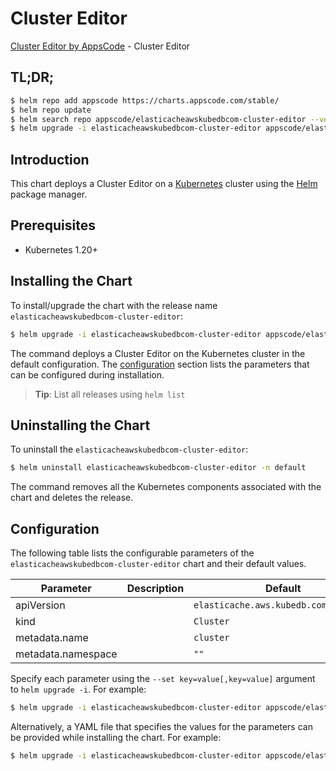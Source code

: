 # Cluster Editor

[Cluster Editor by AppsCode](https://appscode.com) - Cluster Editor

## TL;DR;

```bash
$ helm repo add appscode https://charts.appscode.com/stable/
$ helm repo update
$ helm search repo appscode/elasticacheawskubedbcom-cluster-editor --version=v0.18.0
$ helm upgrade -i elasticacheawskubedbcom-cluster-editor appscode/elasticacheawskubedbcom-cluster-editor -n default --create-namespace --version=v0.18.0
```

## Introduction

This chart deploys a Cluster Editor on a [Kubernetes](http://kubernetes.io) cluster using the [Helm](https://helm.sh) package manager.

## Prerequisites

- Kubernetes 1.20+

## Installing the Chart

To install/upgrade the chart with the release name `elasticacheawskubedbcom-cluster-editor`:

```bash
$ helm upgrade -i elasticacheawskubedbcom-cluster-editor appscode/elasticacheawskubedbcom-cluster-editor -n default --create-namespace --version=v0.18.0
```

The command deploys a Cluster Editor on the Kubernetes cluster in the default configuration. The [configuration](#configuration) section lists the parameters that can be configured during installation.

> **Tip**: List all releases using `helm list`

## Uninstalling the Chart

To uninstall the `elasticacheawskubedbcom-cluster-editor`:

```bash
$ helm uninstall elasticacheawskubedbcom-cluster-editor -n default
```

The command removes all the Kubernetes components associated with the chart and deletes the release.

## Configuration

The following table lists the configurable parameters of the `elasticacheawskubedbcom-cluster-editor` chart and their default values.

|     Parameter      | Description |                     Default                      |
|--------------------|-------------|--------------------------------------------------|
| apiVersion         |             | <code>elasticache.aws.kubedb.com/v1alpha1</code> |
| kind               |             | <code>Cluster</code>                             |
| metadata.name      |             | <code>cluster</code>                             |
| metadata.namespace |             | <code>""</code>                                  |


Specify each parameter using the `--set key=value[,key=value]` argument to `helm upgrade -i`. For example:

```bash
$ helm upgrade -i elasticacheawskubedbcom-cluster-editor appscode/elasticacheawskubedbcom-cluster-editor -n default --create-namespace --version=v0.18.0 --set apiVersion=elasticache.aws.kubedb.com/v1alpha1
```

Alternatively, a YAML file that specifies the values for the parameters can be provided while
installing the chart. For example:

```bash
$ helm upgrade -i elasticacheawskubedbcom-cluster-editor appscode/elasticacheawskubedbcom-cluster-editor -n default --create-namespace --version=v0.18.0 --values values.yaml
```
